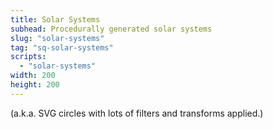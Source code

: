 ```yaml
---
title: Solar Systems
subhead: Procedurally generated solar systems
slug: "solar-systems"
tag: "sq-solar-systems"
scripts:
  - "solar-systems"
width: 200
height: 200
---
```


(a.k.a. SVG circles with lots of filters and transforms applied.)
